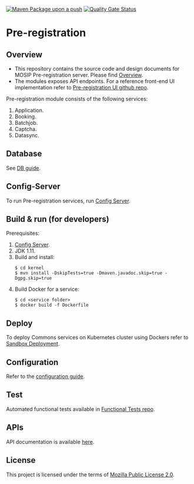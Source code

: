 [![Maven Package upon a push](https://github.com/mosip/pre-registration/actions/workflows/push_trigger.yml/badge.svg?branch=master)](https://github.com/mosip/pre-registration/actions/workflows/push_trigger.yml)
[![Quality Gate Status](https://sonarcloud.io/api/project_badges/measure?branch=master&project=mosip_pre-registration&metric=alert_status)](https://sonarcloud.io/dashboard?branch=master&id=mosip_pre-registration)

# Pre-registration 

## Overview
* This repository contains the source code and design documents for MOSIP Pre-registration server. Please find [Overview](https://docs.mosip.io/1.2.0/modules/pre-registration).
* The modules exposes API endpoints. For a reference front-end UI implementation refer to [Pre-registration UI github repo](https://github.com/mosip/pre-registration-ui/).

Pre-registration module consists of the following services:
1. Application.
1. Booking.
1. Batchjob.
1. Captcha.
1. Datasync.

## Database
See [DB guide](db_scripts/README.md).

## Config-Server
To run Pre-registration services, run [Config Server](https://docs.mosip.io/1.2.0/modules/module-configuration#config-server).

## Build & run (for developers)
Prerequisites:

1. [Config Server](https://docs.mosip.io/1.2.0/modules/module-configuration#config-server).
1. JDK 1.11.
1. Build and install:
    ```
    $ cd kernel
    $ mvn install -DskipTests=true -Dmaven.javadoc.skip=true -Dgpg.skip=true
    ```
1. Build Docker for a service:
    ```
    $ cd <service folder>
    $ docker build -f Dockerfile
    ```
## Deploy
To deploy Commons services on Kubernetes cluster using Dockers refer to [Sandbox Deployment](https://docs.mosip.io/1.2.0/deployment/sandbox-deployment).

## Configuration
Refer to the [configuration guide](docs/configuration.md).

## Test
Automated functional tests available in [Functional Tests repo](https://github.com/mosip/mosip-functional-tests).

## APIs
API documentation is available [here](https://mosip.github.io/documentation/).

## License
This project is licensed under the terms of [Mozilla Public License 2.0](LICENSE).

